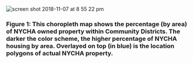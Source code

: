 
![screen shot 2018-11-07 at 8 55 22 pm](https://user-images.githubusercontent.com/41444592/48172905-8eff3e00-e2cf-11e8-8a71-73109a30cf76.png)
### Figure 1: This choropleth map shows the percentage (by area) of NYCHA owned property within Community Districts. The darker the color scheme, the higher percentage of NYCHA housing by area. Overlayed on top (in blue) is the location polygons of actual NYCHA property.
